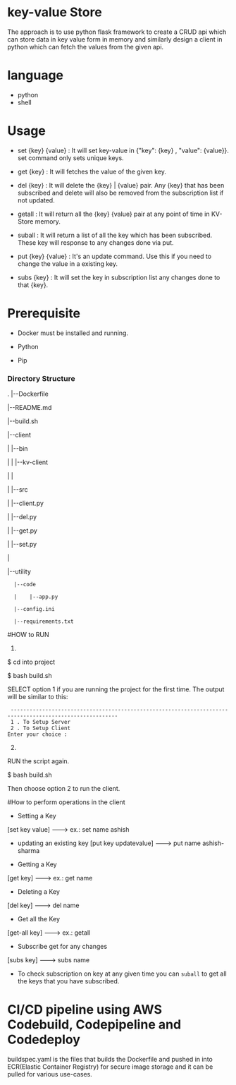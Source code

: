 # key-value Store

The approach is to use python flask framework to create a CRUD api which can store data in key value form in memory and similarly design a client in python which can fetch the values from the given api.

# language

* python
* shell

# Usage

* set {key} {value} : It will set key-value in {"key": {key} , "value": {value}}. set command only sets unique keys.

* get {key} : It will fetches the value of the given key.

* del {key} : It will delete the {key} | {value} pair. Any {key} that has been subscribed and delete will also be removed from the subscription list if not updated.

* getall : It will return all the {key} {value} pair at any point of time in KV-Store memory.

* suball : It will return a list of all the key which has been subscribed. These key will response to any changes done via put.

* put {key} {value} : It's an update command. Use this if you need to change the value in a existing key.

* subs {key} : It will set the key in subscription list any changes done to that {key}.


# Prerequisite
- Docker must be installed and running. 
 
- Python

- Pip

### Directory Structure

.
|--Dockerfile

|--README.md

|--build.sh

|--client

|    |--bin

|    |    |--kv-client

|    |

|    |--src

|        |--client.py

|        |--del.py

|        |--get.py

|        |--set.py

|

|--utility

      |--code
      
      |    |--app.py
      
      |--config.ini
      
      |--requirements.txt



#HOW to RUN

1.

$ cd into project

$ bash build.sh

SELECT option 1 if you are running the project for the first time. The output will be similar to this:

```
 --------------------------------------------------------------------------------------------------------
 1 . To Setup Server
 2 . To Setup Client
Enter your choice :
```

2.
RUN the script again.

$ bash build.sh

Then choose option 2 to run the client.

#How to perform operations in the client

- Setting a Key

[set key value] ---> ex.: set name ashish


- updating an existing key
 [put key updatevalue] ---> put name ashish-sharma


- Getting a Key

[get key] ---> ex.: get name


- Deleting a Key

[del key] ---> del name


- Get all the Key

[get-all key] ---> ex.: getall


- Subscribe get for any changes

[subs key] ---> subs name

- To check subscription on key at any given time you can `suball` to get all the keys that you have subscribed.


# CI/CD  pipeline using AWS Codebuild, Codepipeline and Codedeploy

buildspec.yaml is the files that builds the Dockerfile and pushed in into ECR(Elastic Container Registry) for secure image storage and it can be pulled for various use-cases. 
